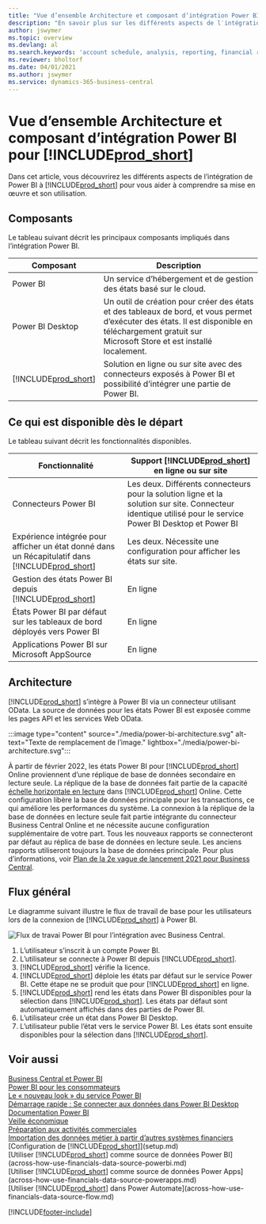 ```yaml
---
title: "Vue d’ensemble Architecture et composant d’intégration Power BI pour Business\_Central| Microsoft Docs"
description: "En savoir plus sur les différents aspects de l′intégration Power BI avec Business\_Central."
author: jswymer
ms.topic: overview
ms.devlang: al
ms.search.keywords: 'account schedule, analysis, reporting, financial report, business intelligence, KPI'
ms.reviewer: bholtorf
ms.date: 04/01/2021
ms.author: jswymer
ms.service: dynamics-365-business-central
---
```

# <a name="power-bi-integration-component-and-architecture-overview-for-"></a>Vue d’ensemble Architecture et composant d’intégration Power BI pour [!INCLUDE[prod_short](includes/prod_short.md)]

Dans cet article, vous découvrirez les différents aspects de l’intégration de Power BI à [!INCLUDE[prod_short](includes/prod_short.md)] pour vous aider à comprendre sa mise en œuvre et son utilisation.

## <a name="components"></a>Composants

Le tableau suivant décrit les principaux composants impliqués dans l’intégration Power BI.

|Composant|Description|
|---------|-----------|
|Power BI|Un service d’hébergement et de gestion des états basé sur le cloud.|
|Power BI Desktop|Un outil de création pour créer des états et des tableaux de bord, et vous permet d’exécuter des états. Il est disponible en téléchargement gratuit sur Microsoft Store et est installé localement.|
|[!INCLUDE[prod_short](includes/prod_short.md)]|Solution en ligne ou sur site avec des connecteurs exposés à Power BI et possibilité d’intégrer une partie de Power BI.|

## <a name="whats-available-from-the-start"></a>Ce qui est disponible dès le départ

Le tableau suivant décrit les fonctionnalités disponibles.

|Fonctionnalité|Support [!INCLUDE[prod_short](includes/prod_short.md)] en ligne ou sur site|
|-------|---------------------|
|Connecteurs Power BI|Les deux. Différents connecteurs pour la solution ligne et la solution sur site. Connecteur identique utilisé pour le service Power BI Desktop et Power BI |
|Expérience intégrée pour afficher un état donné dans un Récapitulatif dans [!INCLUDE[prod_short](includes/prod_short.md)]|Les deux. Nécessite une configuration pour afficher les états sur site.|
|Gestion des états Power BI depuis [!INCLUDE[prod_short](includes/prod_short.md)]|En ligne|
|États Power BI par défaut sur les tableaux de bord déployés vers Power BI|En ligne|
|Applications Power BI sur Microsoft AppSource|En ligne|

## <a name="architecture"></a>Architecture

[!INCLUDE[prod_short](includes/prod_short.md)] s’intègre à Power BI via un connecteur utilisant OData. La source de données pour les états Power BI est exposée comme les pages API et les services Web OData.

:::image type="content" source="./media/power-bi-architecture.svg" alt-text="Texte de remplacement de l’image." lightbox="./media/power-bi-architecture.svg":::

À partir de février 2022, les états Power BI pour [!INCLUDE[prod_short](includes/prod_short.md)] Online proviennent d’une réplique de base de données secondaire en lecture seule. La réplique de la base de données fait partie de la capacité [échelle horizontale en lecture](/dynamics365/business-central/dev-itpro/administration/database-read-scale-out-overview) dans [!INCLUDE[prod_short](includes/prod_short.md)] Online. Cette configuration libère la base de données principale pour les transactions, ce qui améliore les performances du système. La connexion à la réplique de la base de données en lecture seule fait partie intégrante du connecteur Business Central Online et ne nécessite aucune configuration supplémentaire de votre part. Tous les nouveaux rapports se connecteront par défaut au réplica de base de données en lecture seule. Les anciens rapports utiliseront toujours la base de données principale. Pour plus d’informations, voir [Plan de la 2e vague de lancement 2021 pour Business Central](/dynamics365-release-plan/2021wave2/smb/dynamics365-business-central/use-secondary-read-only-database-power-bi-reporting).

## <a name="general-flow"></a>Flux général

Le diagramme suivant illustre le flux de travail de base pour les utilisateurs lors de la connexion de [!INCLUDE[prod_short](includes/prod_short.md)] à Power BI.

![Flux de travai Power BI pour l’intégration avec Business Central.](./media/power-bi-flow-v2.svg)

1. L’utilisateur s’inscrit à un compte Power BI.
2. L’utilisateur se connecte à Power BI depuis [!INCLUDE[prod_short](includes/prod_short.md)].
3. [!INCLUDE[prod_short](includes/prod_short.md)] vérifie la licence.
4. [!INCLUDE[prod_short](includes/prod_short.md)] déploie les états par défaut sur le service Power BI. Cette étape ne se produit que pour [!INCLUDE[prod_short](includes/prod_short.md)] en ligne.
5. [!INCLUDE[prod_short](includes/prod_short.md)] rend les états dans Power BI disponibles pour la sélection dans [!INCLUDE[prod_short](includes/prod_short.md)]. Les états par défaut sont automatiquement affichés dans des parties de Power BI.
6. L’utilisateur crée un état dans Power BI Desktop.
7. L’utilisateur publie l’état vers le service Power BI. Les états sont ensuite disponibles pour la sélection dans [!INCLUDE[prod_short](includes/prod_short.md)].

## <a name="see-also"></a>Voir aussi

[Business Central et Power BI](admin-powerbi.md)  
[Power BI pour les consommateurs](/power-bi/consumer/end-user-consumer)  
[Le « nouveau look » du service Power BI](/power-bi/service-new-look)  
[Démarrage rapide : Se connecter aux données dans Power BI Desktop](/power-bi/desktop-quickstart-connect-to-data)  
[Documentation Power BI](/power-bi/)  
[Veille économique](bi.md)  
[Préparation aux activités commerciales](ui-get-ready-business.md)  
[Importation des données métier à partir d’autres systèmes financiers](across-import-data-configuration-packages.md)  
[Configuration de [!INCLUDE[prod_short](includes/prod_short.md)]](setup.md)  
[Utiliser [!INCLUDE[prod_short](includes/prod_short.md)] comme source de données Power BI](across-how-use-financials-data-source-powerbi.md)  
[Utiliser [!INCLUDE[prod_short](includes/prod_short.md)] comme source de données Power Apps](across-how-use-financials-data-source-powerapps.md)  
[Utiliser [!INCLUDE[prod_short](includes/prod_short.md)] dans Power Automate](across-how-use-financials-data-source-flow.md)  


[!INCLUDE[footer-include](includes/footer-banner.md)]
